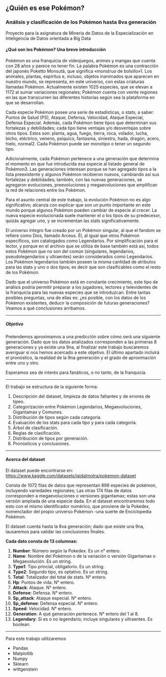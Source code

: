 ## ¿Quién es ese Pokémon?
### Análisis y clasificación de los Pokémon hasta 8va generación
Proyecto para la asignatura de Minería de Datos de la Especialización en Inteligencia de Datos orientada a Big Data 

#### ¿Qué son los Pokémon? Una breve introducción 

Pokémon es una franquicia de videojuegos, animes y mangas que cuenta con 28 años y parece no tener fin. La palabra Pokémon es una contracción del japonés Poketto Monsutā, que significa «monstruo de bolsillo»1. Los animales, plantas, espíritus e, incluso, objetos inanimados que aparecen en nuestro mundo, se representa, en este universo, con estas criaturas llamadas Pokémon. Actualmente existen 1025 especies, que se elevan a 1172 al sumar variaciones regionales; Pokémon cuenta con veinte regiones en las que transcurren las diferentes historias según sea la plataforma en que se desarrollan.

Cada especie Pokémon posee una serie de estadísticas, o stats, a saber: Puntos de Salud (PS), Ataque, Defensa, Velocidad, Ataque Especial, Defensa Especial. Además, cada Pokémon tiene tipos que determinan sus fortalezas y debilidades; cada tipo tiene ventajas y/o desventajas sobre otros tipos. Estos son: planta, agua, fuego, tierra, roca, volador, lucha, bicho, eléctrico, veneno, psíquico, fantasma, siniestro, hada, dragón, acero, hielo, normal2. Cada Pokémon puede ser monotipo o tener un segundo tipo.

Adicionalmente, cada Pokémon pertenece a una generación que determina el momento en que fue introducida esa especie al listado general de Pokémon3. Las generaciones interesan porque se han agregado tipos a la lista preexistente y algunos Pokémon recibieron nuevos, cambiando así sus fortalezas y debilidades; también, con las nuevas generaciones, se agregaron evoluciones, preevoluciones y megaevoluciones que amplifican la red de relaciones entre los Pokémon.

Para el asunto central de este trabajo, la evolución Pokémon no es algo significativo; alcanza con explicar que son un punto importante en este mundo porque algunos Pokémon pueden cambiar de especie al crecer. La nueva especie evolucionada suele mantener el o los tipos de su predecesor, quizás agregar uno, y se incrementan las stats significativamente.

El universo íntegro fue creado por un Pokémon singular, al que el fandom se refiere como Dios, llamado Arceus. Él, al igual que otros Pokémon específicos, son catalogados como Legendarios. Por simplificación para el lector, y porque en el archivo que se utiliza de base también está así, todos estos Pokémon que no son del común (singulares, legendarios, pseudolegendarios y ultraentes) serán considerados como Legendarios. Los Pokémon legendarios también poseen la misma cantidad de atributos para las stats y uno o dos tipos; es decir que son clasificables como el resto de los Pokémon.

Dado que el universo Pokémon está en constante crecimiento, este tipo de análisis podría permitir preparar a los jugadores, lectores y televidentes de la franquicia para las nuevas especies que se introduzcan. Entre tantas posibles preguntas, una de ellas es: ¿es posible, con los datos de los Pokémon existentes, deducir la composición de futuras generaciones? Veamos a qué conclusiones arribamos.

***
##### Objetivo

Pretendemos aproximamos a una predicción sobre cómo será una siguiente generación. Dado que los datos analizados corresponden a las primeras 8 generaciones y ya existe una 9na, al finalizar este trabajo buscaremos averiguar si nos hemos acercado a este objetivo. El último apartado incluirá el pronóstico, la realidad de la 9na generación y el grado de aproximación entre uno y otro. 

Esperamos sea de interés para fanáticos, o no tanto, de la franquicia.

***

El trabajo se estructura de la siguiente forma:

1. Descripción del dataset, limpieza de datos faltantes y de errores de tipeo.
2. Categorización entre Pokémon Legendarios, Megaevoluciones, Gigantamax y Comunes.
3. Distribución de tipos según cada categoría.
4. Evaluación de los stats para cada tipo y para cada categoría.
5. Árbol de clasificación.
6. Reglas de clasificación.
7. Distribución de tipos por generación.
8. Pronósticos y conclusiones.

***

#### Acerca del dataset
El dataset puede encontrarse en: https://www.kaggle.com/datasets/jaidalmotra/pokemon-dataset 

Consta de 1072 filas de datos que representan 898 especies de pokémon, incluyendo variedades regionales; Las otras 174 filas de datos corresponden a megaevoluciones o versiones gigantamax; estas son una versión ampliada de una especie dada. En el dataset encontraremos todo esto con el mismo identificador numérico, que proviene de la Pokedex, nomenclador del propio universo Pokémon -una suerte de Enciclopedia Pokémon. 

El dataset cuenta hasta la 8va generación; dado que existe una 9na, lausaremos para validar las conclusiones finales.

**Cada dato consta de 13 columnas:**

1.   **Number**: Número según la Pokedex. Es un n° entero.
2.   **Name**: Nombre del Pokémon o de la variación o versión Gigantamax o Megaevolución. Es un string.
3.   **Type1**: Tipo princial, obligatorio. Es un string.
4.   **Type2**: Segundo tipo, es optativo. Es un string.
5.   **Total**: Totalizador del total de stats. N° entero.
6.   **Hp**: Puntos de vida. N° entero.
7.   **Attack**: Ataque. N° entero.
8.   **Defense**: Defensa. N° entero.
9.   **Sp_attack**: Ataque especial. N° entero.
10.   **Sp_defense**: Defensa especial. N° entero.
11.   **Speed**: Velocidad. N° entero.
12.   **Generation**: A qué generación pertenece. N° entero del 1 al 8.
13.   **Legendary**: Si es o no legendario; incluye singulares y ultraentes. Es boolean.

***

Para este trabajo utilizaremos

- Pandas 
- Matplotlib
- Numpy
- Sklearn
- wittgenstein
